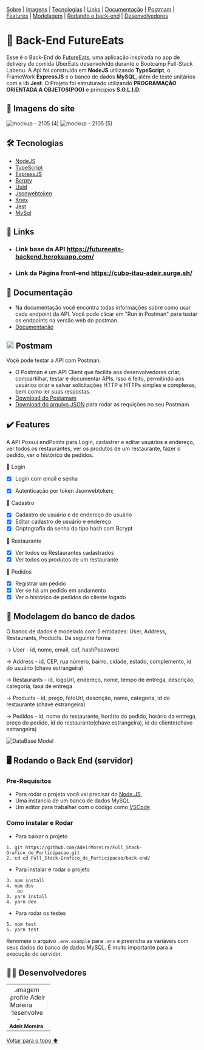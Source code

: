 <p>
<a href="#sobre">Sobre</a> |
<a href="#imagens">Imagens</a> |
<a href="#tecnologia">Tecnologias</a> |
<a href="#link">Links</a> |
<a href="#documentação">Documentação</a> |
<a href="#postmam">Postmam</a> |
<a href="#features">Features</a> |
<a href="#modelo">Modelagem</a> |
<a href="#back">Rodando o back-end</a> |
<a href="#desenvolvedores">Desenvolvedores</a>
</p>

<h1 id="sobre">🍴 Back-End FutureEats</h1>

Esse é o Back-End do [FutureEats](https://github.com/AdeirMoreira/FutureEats), uma aplicação inspirada no app de delivery de comida UberEats desenvolvido durante o Bootcamp Full-Stack Labenu. A Api foi construida em **NodeJS** utilizando **TypeScript**, o FrameWork **ExpressJS** e o banco de dados **MySQL**, além de teste unitários com a lib **Jest**. O Projeto foi estruturado utilizando **PROGRAMAÇÃO ORIENTADA A OBJETOS(POO)** e princípios **S.O.L.I.D.**

<h2 id="imagens">📱 Imagens do site</h2>

![mockup - 2105 (4)](https://user-images.githubusercontent.com/98977257/169715748-729b6965-7e8b-48be-b60f-e9291bc91f46.png)
![mockup - 2105 (5)](https://user-images.githubusercontent.com/98977257/169719179-063fc092-cf64-4310-a4bb-bdc810348e74.png)

<h2 id="tecnologia">🛠 Tecnologias</h2>

- [NodeJS](https://nodejs.org/en/docs/)
- [TypeScript](https://www.typescriptlang.org/)
- [ExpressJS](http://expressjs.com/pt-br/)
- [Bcrpty](https://www.npmjs.com/package/bcrypt)
- [Uuid](https://www.npmjs.com/package/uuid)
- [Jsonwebtoken](https://www.npmjs.com/package/jsonwebtoken)
- [Knex](https://knexjs.org/guide/)
- [Jest](https://jestjs.io/pt-BR/docs/api)
- [MySql](https://dev.mysql.com/doc/)

<h2 id="link">🔗 Links</h2>

- ### Link base da API https://futureeats-backend.herokuapp.com/
- ### Link da Página front-end https://cubo-itau-adeir.surge.sh/


<h2 id="documentação">📃 Documentação</h2>

- Na documentação você encontra todas informações sobre como usar cada endpoint da API. Você pode clicar em "Run in Postman" para testar os endpoints na versão web do postman.
- [Documentação](https://documenter.getpostman.com/view/20351643/VUjSGjLL)


<h2 id="postmam"> <img src="https://user-images.githubusercontent.com/98994187/182048033-f81fac19-1c26-45c0-96da-a5ffbc0defec.svg" height="20" width="20" alt="javascript logo"  /> Postmam</h2>

Voçê pode testar a API com Postman.
- O Postman é um API Client que facilita aos desenvolvedores criar, compartilhar, testar e documentar APIs. Isso é feito, permitindo aos usuários criar e salvar solicitações HTTP e HTTPs simples e complexas, bem como ler suas respostas.
- [Download do Postamam](https://www.postman.com/downloads/)
- [Download do arquivo JSON](https://github.com/future4code/silveira-Adeir-Maia/blob/rodada-cases-semana-(3)/Modulo-6/Semana-24/Cubo-Itau/Cubo-itau.postman_collection.json) para rodar as requições no seu Postmam.


<h2 id="features">✔️ Features</h2>

A API Possui endPoints para Login, cadastrar e editar usuários e endereço, ver todos os restaurantes, ver os produtos de um restaurante, fazer o pedido, ver o histórico de pedidos.

👤 Login
- [x] Login com email e senha
- [x] Autenticação por token Jsonwebtoken;


📝 Cadastro 
- [x] Cadastro de usuário e de endereço do usuário
- [x] Editar cadastro de usuário e endereço
- [x] Criptografia da senha do tipo hash com Bcrypt

🥡 Restaurante 
- [x] Ver todos os Restaurantes cadastrados
- [x] Ver todos os produtos de um restaurante

🛒 Pedidos
- [x] Registrar um pedido
- [x] Ver se há um pedido em andamento
- [x] Ver o histórico de pedidos do cliente logado 

<h2 id="modelo"> 🎲 Modelagem do banco de dados</h2>

O banco de dados é modelado com 5 entidades: User, Address, Restaurants, Products. Da seguinte forma

→ User - id, nome, email, cpf, hashPassword

→ Address - id, CEP, rua número, bairro, cidade, estado, complemento, id do usuário (chave estrangeira)

→ Restaurants - id, logoUrl, endereço, nome, tempo de entrega, descrição, categoria, taxa de entrega

→ Products - id, preço, fotoUrl, descrição, name, categoria, id do restaurante (chave estrangeira)

→ Pedidos - id, nome do restaurante, horário do pedido, horário da entrega, preço do pedido, id do restaurante(chave estrangeira), id do cliente(chave estrangeira) 

![DataBase Model](https://user-images.githubusercontent.com/98994187/184508625-1ed38e6e-45d9-4ca7-bdee-8c62f248c276.png)

<h2 id="back"> 🖥 Rodando o Back End (servidor)</h2>

### Pre-Requisitos

- Para rodar o projeto você vai precisar do [Node.JS](https://nodejs.org/en/download/),
- Uma instancia de um banco de dados MySQL
- Um editor para trabalhar com o código como [VSCode](https://code.visualstudio.com/)

### Como instalar e Rodar
* Para baixar o projeto
```
1. git https://github.com/AdeirMoreira/Full_Stack-Grafico_de_Participacao.git
2. cd cd Full_Stack-Grafico_de_Participacao/back-end/
```
* Para instalar e rodar o projeto
```
3. npm install
4. npm dev
    ou
3. yarn install
4. yarn dev
```
* Para rodar os testes 
```
5. npm test
5. yarn test
```

Renomeie o arquivo ```.env.example```  para ```.env``` e preencha as variáveis com seus dados do banco de dados MySQL. É muito importante para a execução do servidor.

<h2 id="desenvolvedores">👨‍💻 Desenvolvedores</h2>
<table>         
<td><a href="https://github.com/future4code/silveira-Adeir-Maia"><img style="border-radius: 50%;" src="https://avatars.githubusercontent.com/u/98994187?v=4" width="100px;" alt="Imagem profile Adeir Moreira desenvolvedor"/><br /><sub><b>Adeir Moreira</b></sub></a><br />   
</table>

<a href="#voltar">Voltar para o topo ⬆️</a>
